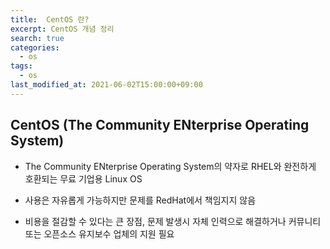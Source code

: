 ```yaml
---
title:  CentOS 란?
excerpt: CentOS 개념 정리
search: true
categories: 
  - os
tags: 
  - os
last_modified_at: 2021-06-02T15:00:00+09:00
---
```


## CentOS (The Community ENterprise Operating System)

- The Community ENterprise Operating System의 약자로 RHEL와 완전하게 호환되는 무료 기업용 Linux OS

- 사용은 자유롭게 가능하지만 문제를 RedHat에서 책임지지 않음

- 비용을 절감할 수 있다는 큰 장점, 문제 발생시 자체 인력으로 해결하거나 커뮤니티 또는 오픈소스 유지보수 업체의 지원 필요
  
